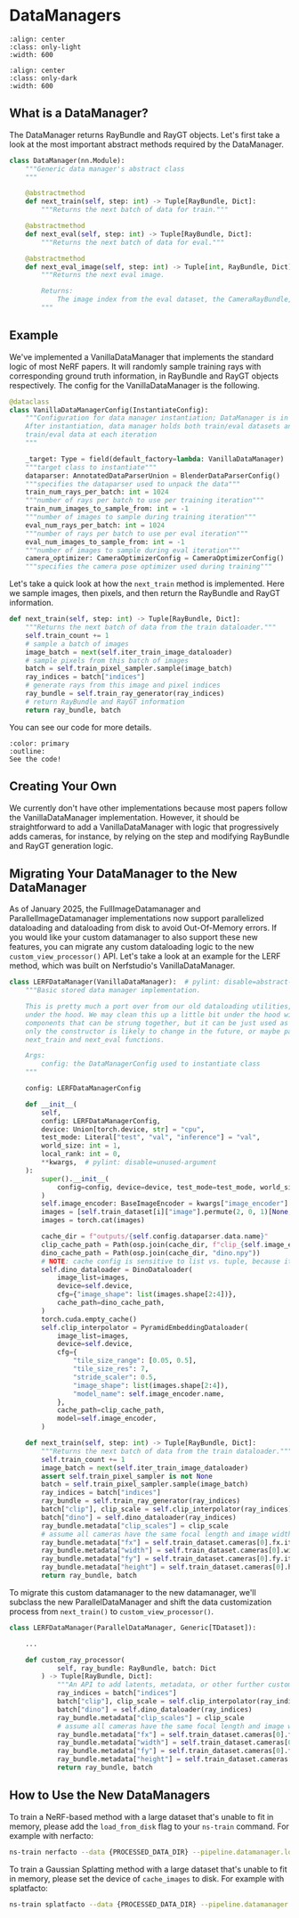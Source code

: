 # DataManagers

```{image} imgs/pipeline_datamanager-light.png
:align: center
:class: only-light
:width: 600
```

```{image} imgs/pipeline_datamanager-dark.png
:align: center
:class: only-dark
:width: 600
```

## What is a DataManager?

The DataManager returns RayBundle and RayGT objects. Let's first take a look at the most important abstract methods required by the DataManager.

```python
class DataManager(nn.Module):
    """Generic data manager's abstract class
    """

    @abstractmethod
    def next_train(self, step: int) -> Tuple[RayBundle, Dict]:
        """Returns the next batch of data for train."""

    @abstractmethod
    def next_eval(self, step: int) -> Tuple[RayBundle, Dict]:
        """Returns the next batch of data for eval."""

    @abstractmethod
    def next_eval_image(self, step: int) -> Tuple[int, RayBundle, Dict]:
        """Returns the next eval image.

        Returns:
            The image index from the eval dataset, the CameraRayBundle, and the RayGT dictionary.
        """
```

## Example

We've implemented a VanillaDataManager that implements the standard logic of most NeRF papers. It will randomly sample training rays with corresponding ground truth information, in RayBundle and RayGT objects respectively. The config for the VanillaDataManager is the following.

```python
@dataclass
class VanillaDataManagerConfig(InstantiateConfig):
    """Configuration for data manager instantiation; DataManager is in charge of keeping the train/eval dataparsers;
    After instantiation, data manager holds both train/eval datasets and is in charge of returning unpacked
    train/eval data at each iteration
    """

    _target: Type = field(default_factory=lambda: VanillaDataManager)
    """target class to instantiate"""
    dataparser: AnnotatedDataParserUnion = BlenderDataParserConfig()
    """specifies the dataparser used to unpack the data"""
    train_num_rays_per_batch: int = 1024
    """number of rays per batch to use per training iteration"""
    train_num_images_to_sample_from: int = -1
    """number of images to sample during training iteration"""
    eval_num_rays_per_batch: int = 1024
    """number of rays per batch to use per eval iteration"""
    eval_num_images_to_sample_from: int = -1
    """number of images to sample during eval iteration"""
    camera_optimizer: CameraOptimizerConfig = CameraOptimizerConfig()
    """specifies the camera pose optimizer used during training"""
```

Let's take a quick look at how the `next_train` method is implemented. Here we sample images, then pixels, and then return the RayBundle and RayGT information.

```python
def next_train(self, step: int) -> Tuple[RayBundle, Dict]:
    """Returns the next batch of data from the train dataloader."""
    self.train_count += 1
    # sample a batch of images
    image_batch = next(self.iter_train_image_dataloader)
    # sample pixels from this batch of images
    batch = self.train_pixel_sampler.sample(image_batch)
    ray_indices = batch["indices"]
    # generate rays from this image and pixel indices
    ray_bundle = self.train_ray_generator(ray_indices)
    # return RayBundle and RayGT information
    return ray_bundle, batch
```

You can see our code for more details.

```{button-link} https://github.com/nerfstudio-project/nerfstudio/blob/main/nerfstudio/data/datamanagers/base_datamanager.py
:color: primary
:outline:
See the code!
```

## Creating Your Own

We currently don't have other implementations because most papers follow the VanillaDataManager implementation. However, it should be straightforward to add a VanillaDataManager with logic that progressively adds cameras, for instance, by relying on the step and modifying RayBundle and RayGT generation logic.

## Migrating Your DataManager to the New DataManager 

As of January 2025, the FullImageDatamanager and ParallelImageDatamanager implementations now support parallelized dataloading and dataloading from disk to avoid Out-Of-Memory errors. If you would like your custom datamanager to also support these new features, you can migrate any custom dataloading logic to the new `custom_view_processor()` API. Let's take a look at an example for the LERF method, which was built on Nerfstudio's VanillaDataManager. 

```python
class LERFDataManager(VanillaDataManager):  # pylint: disable=abstract-method
    """Basic stored data manager implementation.

    This is pretty much a port over from our old dataloading utilities, and is a little jank
    under the hood. We may clean this up a little bit under the hood with more standard dataloading
    components that can be strung together, but it can be just used as a black box for now since
    only the constructor is likely to change in the future, or maybe passing in step number to the
    next_train and next_eval functions.

    Args:
        config: the DataManagerConfig used to instantiate class
    """

    config: LERFDataManagerConfig

    def __init__(
        self,
        config: LERFDataManagerConfig,
        device: Union[torch.device, str] = "cpu",
        test_mode: Literal["test", "val", "inference"] = "val",
        world_size: int = 1,
        local_rank: int = 0,
        **kwargs,  # pylint: disable=unused-argument
    ):
        super().__init__(
            config=config, device=device, test_mode=test_mode, world_size=world_size, local_rank=local_rank, **kwargs
        )
        self.image_encoder: BaseImageEncoder = kwargs["image_encoder"]
        images = [self.train_dataset[i]["image"].permute(2, 0, 1)[None, ...] for i in range(len(self.train_dataset))]
        images = torch.cat(images)

        cache_dir = f"outputs/{self.config.dataparser.data.name}"
        clip_cache_path = Path(osp.join(cache_dir, f"clip_{self.image_encoder.name}"))
        dino_cache_path = Path(osp.join(cache_dir, "dino.npy"))
        # NOTE: cache config is sensitive to list vs. tuple, because it checks for dict equality
        self.dino_dataloader = DinoDataloader(
            image_list=images,
            device=self.device,
            cfg={"image_shape": list(images.shape[2:4])},
            cache_path=dino_cache_path,
        )
        torch.cuda.empty_cache()
        self.clip_interpolator = PyramidEmbeddingDataloader(
            image_list=images,
            device=self.device,
            cfg={
                "tile_size_range": [0.05, 0.5],
                "tile_size_res": 7,
                "stride_scaler": 0.5,
                "image_shape": list(images.shape[2:4]),
                "model_name": self.image_encoder.name,
            },
            cache_path=clip_cache_path,
            model=self.image_encoder,
        )

    def next_train(self, step: int) -> Tuple[RayBundle, Dict]:
        """Returns the next batch of data from the train dataloader."""
        self.train_count += 1
        image_batch = next(self.iter_train_image_dataloader)
        assert self.train_pixel_sampler is not None
        batch = self.train_pixel_sampler.sample(image_batch)
        ray_indices = batch["indices"]
        ray_bundle = self.train_ray_generator(ray_indices)
        batch["clip"], clip_scale = self.clip_interpolator(ray_indices)
        batch["dino"] = self.dino_dataloader(ray_indices)
        ray_bundle.metadata["clip_scales"] = clip_scale
        # assume all cameras have the same focal length and image width
        ray_bundle.metadata["fx"] = self.train_dataset.cameras[0].fx.item()
        ray_bundle.metadata["width"] = self.train_dataset.cameras[0].width.item()
        ray_bundle.metadata["fy"] = self.train_dataset.cameras[0].fy.item()
        ray_bundle.metadata["height"] = self.train_dataset.cameras[0].height.item()
        return ray_bundle, batch
```

To migrate this custom datamanager to the new datamanager, we'll subclass the new ParallelDataManager and shift the data customization process from `next_train()` to `custom_view_processor()`.

```python
class LERFDataManager(ParallelDataManager, Generic[TDataset]):

    ...

    def custom_ray_processor(
            self, ray_bundle: RayBundle, batch: Dict
        ) -> Tuple[RayBundle, Dict]:
            """An API to add latents, metadata, or other further customization to the RayBundle dataloading process that is parallelized."""
            ray_indices = batch["indices"]
            batch["clip"], clip_scale = self.clip_interpolator(ray_indices)
            batch["dino"] = self.dino_dataloader(ray_indices)
            ray_bundle.metadata["clip_scales"] = clip_scale
            # assume all cameras have the same focal length and image width
            ray_bundle.metadata["fx"] = self.train_dataset.cameras[0].fx.item()
            ray_bundle.metadata["width"] = self.train_dataset.cameras[0].width.item()
            ray_bundle.metadata["fy"] = self.train_dataset.cameras[0].fy.item()
            ray_bundle.metadata["height"] = self.train_dataset.cameras[0].height.item()
            return ray_bundle, batch
```

## How to Use the New DataManagers

To train a NeRF-based method with a large dataset that's unable to fit in memory, please add the `load_from_disk` flag to your `ns-train` command. For example with nerfacto:
```bash
ns-train nerfacto --data {PROCESSED_DATA_DIR} --pipeline.datamanager.load_from_disk
```

To train a Gaussian Splatting method with a large dataset that's unable to fit in memory, please set the device of `cache_images` to disk. For example with splatfacto:
```bash
ns-train splatfacto --data {PROCESSED_DATA_DIR} --pipeline.datamanager.cache_images disk
```